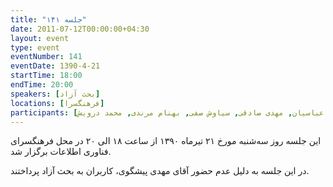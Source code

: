 ```yaml
---
title: "جلسه ۱۴۱"
date: 2011-07-12T00:00:00+04:30
layout: event
type: event
eventNumber: 141
eventDate: 1390-4-21
startTime: 18:00
endTime: 20:00
speakers: [بحث آزاد]
locations: [فرهنگسرا]
participants: [بهنام توکلی کرمانی, مصطفی میرموسوی, امیر قاسمی نصر, محمود مسیح تهرانی, وحید فردی, امیر ابوحمزه, محمد افاضاتی, مهدی بیاضی, حمیدرضا داوودی, سید وحید قریشی, آدرین جلالی, محسن جعفری, ساسان رُز, امیل صدق, شاهین وارسته, محمد صالحی, اعظم کیماسی, الناز سلیمی, محمد رسول فرج الهی, حمید هماپور, حسن بحرینی, رضا عباسیان, مهدی صادقی, سیاوش صفی, بهنام مرندی, محمد درویش]
---
```

این جلسه روز سه‌شنبه مورخ ۲۱ تیرماه ۱۳۹۰ از ساعت ۱۸ الی ۲۰ در محل فرهنگسرای فناوری اطلاعات برگزار شد.

در این جلسه به دلیل عدم حضور آقای مهدی پیشگوی، کاربران به بحث آزاد پرداختند.
